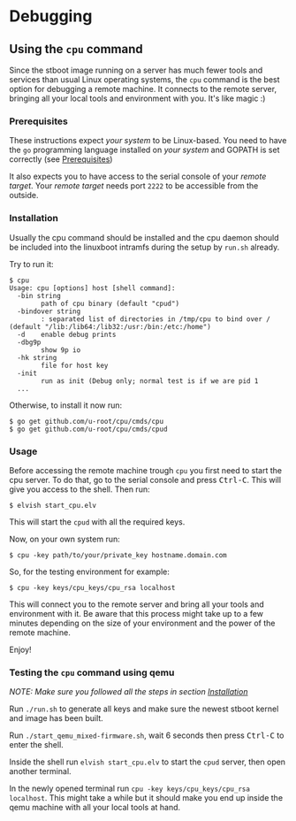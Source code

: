 # Debugging

## Using the `cpu` command

Since the stboot image running on a server has much fewer tools and services than usual Linux operating systems, the `cpu` command is the best option for debugging a remote machine. It connects to the remote server, bringing all your local tools and environment with you. It's like magic :)

### Prerequisites

These instructions expect _your system_ to be Linux-based.
You need to have the `go` programming language installed on _your system_ and GOPATH is set correctly (see [Prerequisites](/README.md#Prerequisites))

It also expects you to have access to the serial console of your _remote target_.
Your _remote target_ needs port `2222` to be accessible from the outside.

### Installation

Usually the cpu command should be installed and the cpu daemon should be included into the linuxboot intramfs during the setup by `run.sh` already.

Try to run it:

```
$ cpu
Usage: cpu [options] host [shell command]:
  -bin string
        path of cpu binary (default "cpud")
  -bindover string
        : separated list of directories in /tmp/cpu to bind over / (default "/lib:/lib64:/lib32:/usr:/bin:/etc:/home")
  -d    enable debug prints
  -dbg9p
        show 9p io
  -hk string
        file for host key
  -init
        run as init (Debug only; normal test is if we are pid 1
  ...
```

Otherwise, to install it now run:

```shell
$ go get github.com/u-root/cpu/cmds/cpu
$ go get github.com/u-root/cpu/cmds/cpud
```

### Usage

Before accessing the remote machine trough `cpu` you first need to start the cpu server. To do that, go to the serial console and press <kbd>Ctrl-C</kbd>. This will give you access to the shell. Then run:

```
$ elvish start_cpu.elv
```

This will start the `cpud` with all the required keys.

Now, on your own system run:

```
$ cpu -key path/to/your/private_key hostname.domain.com
```

So, for the testing environment for example:

```
$ cpu -key keys/cpu_keys/cpu_rsa localhost
```

This will connect you to the remote server and bring all your tools and environment with it. Be aware that this process might take up to a few minutes depending on the size of your environment and the power of the remote machine.

Enjoy!

### Testing the `cpu` command using qemu

_NOTE: Make sure you followed all the steps in section [Installation](#Installation)_

Run `./run.sh` to generate all keys and make sure the newest stboot kernel and image has been built.

Run `./start_qemu_mixed-firmware.sh`, wait 6 seconds then press <kbd>Ctrl-C</kbd> to enter the shell.

Inside the shell run `elvish start_cpu.elv` to start the `cpud` server, then open another terminal.

In the newly opened terminal run `cpu -key keys/cpu_keys/cpu_rsa localhost`. This might take a while but it should make you end up inside the qemu machine with all your local tools at hand.
